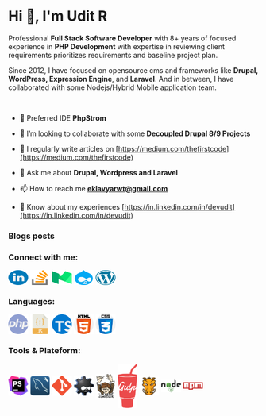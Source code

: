 <h1 align="left">Hi 👋, I'm Udit R</h1>
<p align="left">Professional <strong>Full Stack Software Developer</strong> with 8+ years of focused experience in <strong>PHP Development</strong> with expertise in reviewing client requirements prioritizes requirements and baseline project plan.</p>
<p align="left">Since 2012, I have focused on opensource cms and frameworks like <strong>Drupal, WordPress, Expression Engine</strong>, and <strong>Laravel</strong>. And in between, I have collaborated with some Nodejs/Hybrid Mobile application team.</p>
<br/>

- 🔭 Preferred IDE **PhpStrom**

- 👯 I’m looking to collaborate with some **Decoupled Drupal 8/9 Projects**

- 📝 I regularly write articles on [https://medium.com/thefirstcode](https://medium.com/thefirstcode)

- 💬 Ask me about **Drupal, Wordpress and Laravel**

- 📫 How to reach me **eklavyarwt@gmail.com**

- 📄 Know about my experiences [https://in.linkedin.com/in/devudit](https://in.linkedin.com/in/devudit)

### Blogs posts
<!-- BLOG-POST-LIST:START -->
<!-- BLOG-POST-LIST:END -->           

<h3 align="left">Connect with me:</h3>
<p align="left">
<a href="https://linkedin.com/in/devudit" target="blank"><img align="center" src="https://raw.githubusercontent.com/devudit/devudit/main/assets/social/linkedin.png" alt="devudit" height="30" width="40" /></a>
<a href="https://stackoverflow.com/users/3090761" target="blank"><img align="center" src="https://raw.githubusercontent.com/devudit/devudit/main/assets/social/stack-overflow.png" alt="3090761" height="30" width="40" /></a>
<a href="https://medium.com/@uditrawat" target="blank"><img align="center" src="https://raw.githubusercontent.com/devudit/devudit/main/assets/social/medium.png" alt="@uditrawat" height="30" width="40" /></a>
<a href="https://www.drupal.org/u/uditrawat" target="blank"><img align="center" src="https://raw.githubusercontent.com/devudit/devudit/main/assets/social/drupal.png" alt="uditrawat" height="30" width="40" /></a>
<a href="https://profiles.wordpress.org/udit-rawat/" target="blank"><img align="center" src="https://raw.githubusercontent.com/devudit/devudit/main/assets/social/wordpress.png" alt="udit-rawat" height="30" width="40" /></a>
</p>

<h3 align="left">Languages:</h3>
<p align="left"><img align="center" src="https://raw.githubusercontent.com/devudit/devudit/main/assets/langs/php.png" alt="php" width="40" />
<img align="center" src="https://raw.githubusercontent.com/devudit/devudit/main/assets/langs/javascript.png" alt="javascript" width="40" />
<img align="center" src="https://raw.githubusercontent.com/devudit/devudit/main/assets/langs/typescript.png" alt="typescript" width="40" />
<img align="center" src="https://raw.githubusercontent.com/devudit/devudit/main/assets/langs/html-5.png" alt="html-5" width="40" />
<img align="center" src="https://raw.githubusercontent.com/devudit/devudit/main/assets/langs/css.png" alt="css" width="40" /></p>


<h3 align="left">Tools & Plateform:</h3>
<p align="left"><img align="center" src="https://raw.githubusercontent.com/devudit/devudit/main/assets/tools/phpstrom.jpeg" alt="phpstrom" width="40" />
<img align="center" src="https://raw.githubusercontent.com/devudit/devudit/main/assets/tools/workbench.jpeg" alt="workbench" width="40" />
<img align="center" src="https://raw.githubusercontent.com/devudit/devudit/main/assets/tools/git.png" alt="git" width="40" />
<img align="center" src="https://raw.githubusercontent.com/devudit/devudit/main/assets/tools/drush.png" alt="drush" width="40" />
<img align="center" src="https://raw.githubusercontent.com/devudit/devudit/main/assets/tools/composer.png" alt="composer" width="40" />
<img align="center" src="https://raw.githubusercontent.com/devudit/devudit/main/assets/tools/gulp.png" alt="gulp" width="40" />
<img align="center" src="https://raw.githubusercontent.com/devudit/devudit/main/assets/tools/grunt.svg" alt="grunt" width="40" />
<img align="center" src="https://raw.githubusercontent.com/devudit/devudit/main/assets/tools/nodejs.png" alt="nodejs" width="40" />
<img align="center" src="https://raw.githubusercontent.com/devudit/devudit/main/assets/tools/npm.png" alt="npm" width="40" /></p>